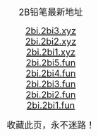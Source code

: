 
<center>
<span style="font-size:20px">2B铅笔最新地址</span><br />
<br />
<span style="font-size:20px"><a href="https://2bi.2bi3.xyz" target="_blank">2bi.2bi3.xyz</a></span><br />
<span style="font-size:20px"><a href="https://2bi.2bi2.xyz" target="_blank">2bi.2bi2.xyz</a></span><br />
<span style="font-size:20px"><a href="https://2bi.2bi1.xyz" target="_blank">2bi.2bi1.xyz</a></span><br />
<span style="font-size:20px"><a href="https://2bi.2bi5.fun" target="_blank">2bi.2bi5.fun</a></span><br />
<span style="font-size:20px"><a href="https://2bi.2bi4.fun" target="_blank">2bi.2bi4.fun</a></span><br />
<span style="font-size:20px"><a href="https://2bi.2bi3.fun" target="_blank">2bi.2bi3.fun</a></span><br />
<span style="font-size:20px"><a href="https://2bi.2bi2.fun" target="_blank">2bi.2bi2.fun</a></span><br />
<span style="font-size:20px"><a href="https://2bi.2bi1.fun" target="_blank">2bi.2bi1.fun</a></span><br />

<br />
<span style="font-size:20px">收藏此页，永不迷路！</span>
</center>
